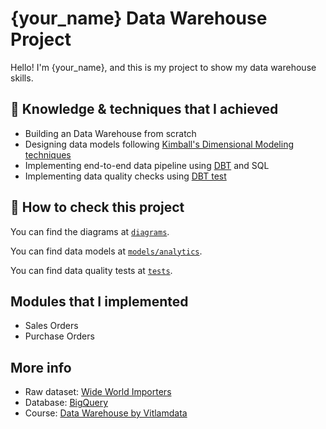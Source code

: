 # {your_name} Data Warehouse Project

Hello! I'm {your_name}, and this is my project to show my data warehouse skills.

## 🎯 Knowledge & techniques that I achieved

- Building an Data Warehouse from scratch
- Designing data models following [Kimball's Dimensional Modeling techniques](https://www.goodreads.com/en/book/show/748203)
- Implementing end-to-end data pipeline using [DBT](https://www.getdbt.com/) and SQL
- Implementing data quality checks using [DBT test](https://docs.getdbt.com/docs/build/tests)

## 📃 How to check this project
You can find the diagrams at [`diagrams`](diagrams).

You can find data models at [`models/analytics`](models/analytics).

You can find data quality tests at [`tests`](tests).

## Modules that I implemented

- Sales Orders
- Purchase Orders

## More info
- Raw dataset: [Wide World Importers](https://learn.microsoft.com/en-us/sql/samples/wide-world-importers-what-is?view=sql-server-ver16)
- Database: [BigQuery](https://cloud.google.com/bigquery)
- Course: [Data Warehouse by Vitlamdata](https://vitlamdata.substack.com/p/khoa-hoc-xu-ly-du-lieu-cho-data-warehouse)
